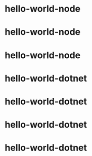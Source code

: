 # hello-world-node
# hello-world-node
# hello-world-node
# hello-world-dotnet
# hello-world-dotnet
# hello-world-dotnet
# hello-world-dotnet
